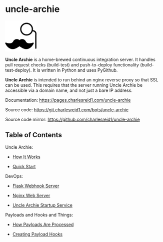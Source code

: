 # uncle-archie

<img src="https://raw.githubusercontent.com/charlesreid1/uncle-archie/master/docs/images/unclearchiebk.svg?sanitize=true" width="100px"/>

**Uncle Archie** is a home-brewed continuous integration server.
It handles pull request checks (build-test) and push-to-deploy 
functionality (build-test-deploy). It is written in Python
and uses PyGithub.

**Uncle Archie** is intended to run behind an nginx reverse proxy
so that SSL can be used. This requires that the server running 
Uncle Archie be accessible via a domain name, and not just a bare 
IP address.

Documentation: <https://pages.charlesreid1.com/uncle-archie>

Source code: <https://git.charlesreid1.com/bots/uncle-archie>

Source code mirror: <https://github.com/charlesreid1/uncle-archie>

## Table of Contents

Uncle Archie:

* [How It Works](how.md)

* [Quick Start](quick.md)

DevOps:

* [Flask Webhook Server](flask.md)
    
* [Nginx Web Server](nginx.md)

* [Uncle Archie Startup Service](service.md)


Payloads and Hooks and Things:

* [How Payloads Are Processed](payloads.md)

* [Creating Payload Hooks](hooks.md)

